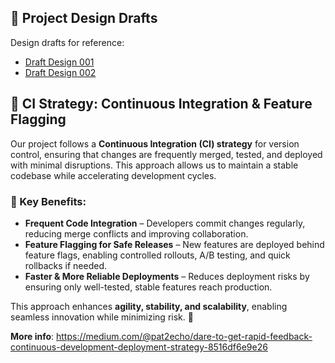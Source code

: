 ## 📌 Project Design Drafts  

Design drafts for reference:  

- [Draft Design 001](./design/draft-design-001.jpeg)  
- [Draft Design 002](./design/draft-design-002.jpeg)  



## 🚀 CI Strategy: Continuous Integration & Feature Flagging  

Our project follows a **Continuous Integration (CI) strategy** for version control, ensuring that changes are frequently merged, tested, and deployed with minimal disruptions. This approach allows us to maintain a stable codebase while accelerating development cycles.  

### 🔹 Key Benefits:  
- **Frequent Code Integration** – Developers commit changes regularly, reducing merge conflicts and improving collaboration.  
- **Feature Flagging for Safe Releases** – New features are deployed behind feature flags, enabling controlled rollouts, A/B testing, and quick rollbacks if needed.  
- **Faster & More Reliable Deployments** – Reduces deployment risks by ensuring only well-tested, stable features reach production.  

This approach enhances **agility, stability, and scalability**, enabling seamless innovation while minimizing risk. 🚀  


**More info**: https://medium.com/@pat2echo/dare-to-get-rapid-feedback-continuous-development-deployment-strategy-8516df6e9e26

